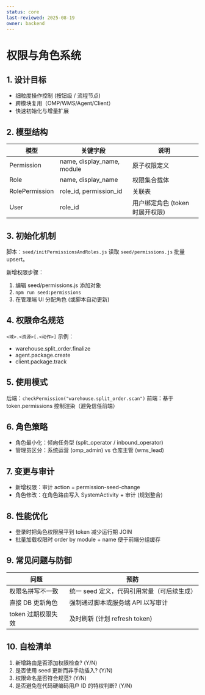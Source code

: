 ```yaml
---
status: core
last-reviewed: 2025-08-19
owner: backend
---
```


# 权限与角色系统

## 1. 设计目标

- 细粒度操作控制 (按钮级 / 流程节点)
- 跨模块复用（OMP/WMS/Agent/Client）
- 快速初始化与增量扩展

## 2. 模型结构

| 模型           | 关键字段                   | 说明                            |
| -------------- | -------------------------- | ------------------------------- |
| Permission     | name, display_name, module | 原子权限定义                    |
| Role           | name, display_name         | 权限集合载体                    |
| RolePermission | role_id, permission_id     | 关联表                          |
| User           | role_id                    | 用户绑定角色 (token 时展开权限) |

## 3. 初始化机制

脚本：`seed/initPermissionsAndRoles.js` 读取 `seed/permissions.js` 批量 upsert。

新增权限步骤：

1. 编辑 seed/permissions.js 添加对象
2. `npm run seed:permissions`
3. 在管理端 UI 分配角色 (或脚本自动更新)

## 4. 权限命名规范

`<域>.<资源>[.<动作>]`
示例：

- warehouse.split_order.finalize
- agent.package.create
- client.package.track

## 5. 使用模式

后端：`checkPermission("warehouse.split_order.scan")`
前端：基于 token.permissions 控制渲染（避免信任前端）

## 6. 角色策略

- 角色最小化：倾向任务型 (split_operator / inbound_operator)
- 管理员区分：系统运营 (omp_admin) vs 仓库主管 (wms_lead)

## 7. 变更与审计

- 新增权限：审计 action = permission-seed-change
- 角色修改：在角色路由写入 SystemActivity + 审计 (规划整合)

## 8. 性能优化

- 登录时把角色权限展平到 token 减少运行期 JOIN
- 批量加载权限时 order by module + name 便于前端分组缓存

## 9. 常见问题与防御

| 问题               | 预防                                       |
| ------------------ | ------------------------------------------ |
| 权限名拼写不一致   | 统一 seed 定义，代码引用常量（可后续生成） |
| 直接 DB 更新角色   | 强制通过脚本或服务端 API 以写审计          |
| token 过期权限失效 | 及时刷新 (计划 refresh token)              |

## 10. 自检清单

1. 新增路由是否添加权限检查? (Y/N)
2. 是否使用 seed 更新而非手动插入? (Y/N)
3. 权限命名是否符合规范? (Y/N)
4. 是否避免在代码硬编码用户 ID 的特权判断? (Y/N)
